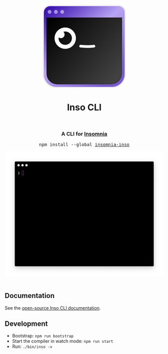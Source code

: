<!-- markdownlint-disable heading-style first-line-h1 -->
<!-- markdownlint-disable no-inline-html  -->
<div align="center">
  <br />
  <br />
  <img src="https://raw.githubusercontent.com/Kong/insomnia/develop/packages/insomnia-inso/assets/logo.svg" alt=""/>
  <h1>
    Inso CLI
    <br />
    <br />
  </h1>
  <h3>A CLI for <a href="https://insomnia.rest">Insomnia</a></h3>
  <pre>npm install --global <a href="https://www.npmjs.com/package/insomnia-inso">insomnia-inso</a></pre>
  <img src="https://raw.githubusercontent.com/Kong/insomnia/develop/packages/insomnia-inso/assets/demo.gif" alt=""/>
  <br />
</div>
<br />
<!-- markdownlint-enable no-inline-html  -->

## Documentation

See the [open-source Inso CLI documentation](https://docs.insomnia.rest/inso-cli/introduction).

## Development

- Bootstrap: `npm run bootstrap`
- Start the compiler in watch mode: `npm run start`
- Run: `./bin/inso -v`
